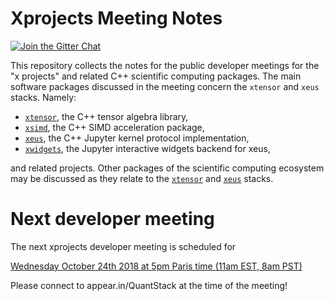 # Xprojects Meeting Notes

[![Join the Gitter Chat](https://badges.gitter.im/Join%20Chat.svg)](https://gitter.im/QuantStack/Lobby?utm_source=badge&utm_medium=badge&utm_campaign=pr-badge&utm_content=badge)

This repository collects the notes for the public developer meetings for the
"x projects" and related C++ scientific computing packages. The main software
packages discussed in the meeting concern the `xtensor` and `xeus` stacks.
Namely:

 - [`xtensor`](https://github.com/QuantStack/xtensor), the C++ tensor algebra
   library,
 - [`xsimd`](https://github.com/QuantStack/xsimd), the C++ SIMD acceleration
   package,
 - [`xeus`](https://github.com/QuantStack/xeus), the C++ Jupyter kernel protocol
   implementation,
 - [`xwidgets`](https://github.com/QuantStack/xwidgets), the Jupyter interactive
   widgets backend for xeus,

and related projects. Other packages of the scientific computing ecosystem may
be discussed as they relate to the
[`xtensor`](https://github.com/QuantStack/xtensor) and
[`xeus`](https://github.com/QuantStack/xeus) stacks.

# Next developer meeting

The next xprojects developer meeting is scheduled for

[Wednesday October 24th 2018 at 5pm Paris time (11am EST, 8am
PST)](2018/10/24/Notes.md)

Please connect to appear.in/QuantStack at the time of the meeting!
